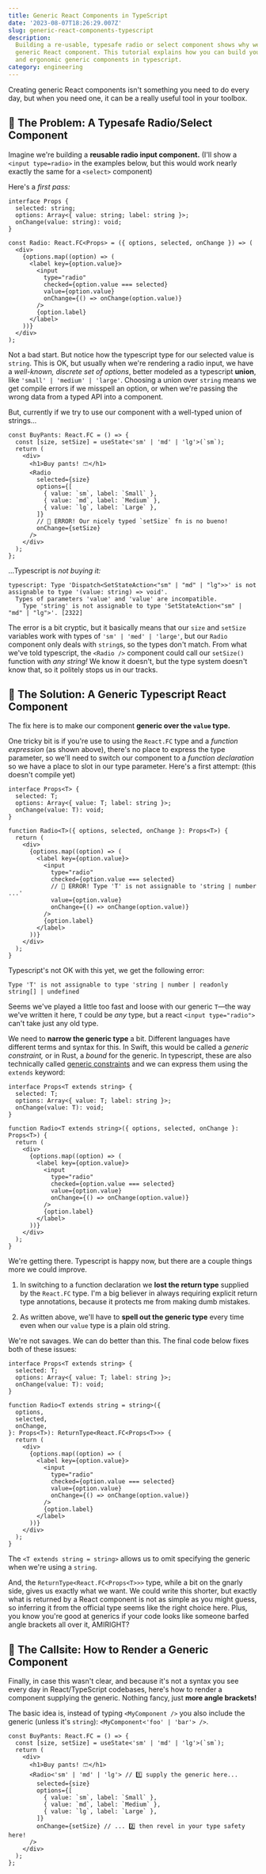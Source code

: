 ```yaml
---
title: Generic React Components in TypeScript
date: '2023-08-07T18:26:29.007Z'
slug: generic-react-components-typescript
description:
  Building a re-usable, typesafe radio or select component shows why we might need a
  generic React component. This tutorial explains how you can build your own well-typed
  and ergonomic generic components in typescript.
category: engineering
---
```


Creating generic React components isn't something you need to do every day, but when you
need one, it can be a really useful tool in your toolbox.

## 🤔 The Problem: A **Typesafe** Radio/Select Component

Imagine we're building a **reusable radio input component.** (I'll show a
`<input type=radio>` in the examples below, but this would work nearly exactly the same
for a `<select>` component)

Here's a _first pass:_

```tsx
interface Props {
  selected: string;
  options: Array<{ value: string; label: string }>;
  onChange(value: string): void;
}

const Radio: React.FC<Props> = ({ options, selected, onChange }) => (
  <div>
    {options.map((option) => (
      <label key={option.value}>
        <input
          type="radio"
          checked={option.value === selected}
          value={option.value}
          onChange={() => onChange(option.value)}
        />
        {option.label}
      </label>
    ))}
  </div>
);
```

Not a bad start. But notice how the typescript type for our selected value is `string`.
This is OK, but usually when we're rendering a radio input, we have a _well-known,
discrete set of options_, better modeled as a typescript **union**, like
`'small' | 'medium' | 'large'`. Choosing a union over `string` means we get compile errors
if we misspell an option, or when we're passing the wrong data from a typed API into a
component.

But, currently if we try to use our component with a well-typed union of strings...

```tsx
const BuyPants: React.FC = () => {
  const [size, setSize] = useState<'sm' | 'md' | 'lg'>(`sm`);
  return (
    <div>
      <h1>Buy pants! 🩳</h1>
      <Radio
        selected={size}
        options={[
          { value: `sm`, label: `Small` },
          { value: `md`, label: `Medium` },
          { value: `lg`, label: `Large` },
        ]}
        // 🚨 ERROR! Our nicely typed `setSize` fn is no bueno!
        onChange={setSize}
      />
    </div>
  );
};
```

...Typescript is _not buying it:_

```
typescript: Type 'Dispatch<SetStateAction<"sm" | "md" | "lg">>' is not assignable to type '(value: string) => void'.
  Types of parameters 'value' and 'value' are incompatible.
    Type 'string' is not assignable to type 'SetStateAction<"sm" | "md" | "lg">'. [2322]
```

The error is a bit cryptic, but it basically means that our `size` and `setSize` variables
work with types of `'sm' | 'med' | 'large'`, but our `Radio` component only deals with
`string`s, so the types don't match. From what we've told typescript, the `<Radio />`
component could call our `setSize()` function with _any string!_ We know it doesn't, but
the type system doesn't know that, so it politely stops us in our tracks.

## 💃 The Solution: A **Generic** Typescript React Component

The fix here is to make our component **generic over the `value` type.**

One tricky bit is if you're use to using the `React.FC` type and a _function expression_
(as shown above), there's no place to express the type parameter, so we'll need to switch
our component to a _function declaration_ so we have a place to slot in our type
parameter. Here's a first attempt: (this doesn't compile yet)

```tsx
interface Props<T> {
  selected: T;
  options: Array<{ value: T; label: string }>;
  onChange(value: T): void;
}

function Radio<T>({ options, selected, onChange }: Props<T>) {
  return (
    <div>
      {options.map((option) => (
        <label key={option.value}>
          <input
            type="radio"
            checked={option.value === selected}
            // 🚨 ERROR! Type 'T' is not assignable to 'string | number ...'
            value={option.value}
            onChange={() => onChange(option.value)}
          />
          {option.label}
        </label>
      ))}
    </div>
  );
}
```

Typescript's not OK with this yet, we get the following error:

```
Type 'T' is not assignable to type 'string | number | readonly string[] | undefined
```

Seems we've played a little too fast and loose with our generic `T`&mdash;the way we've
written it here, `T` could be _any_ type, but a react `<input type="radio">` can't take
just any old type.

We need to **narrow the generic type** a bit. Different languages have different terms and
syntax for this. In Swift, this would be called a _generic constraint,_ or in Rust, a
_bound_ for the generic. In typescript, these are also technically called
[generic constraints](https://www.typescriptlang.org/docs/handbook/2/generics.html#generic-constraints)
and we can express them using the `extends` keyword:

```tsx
interface Props<T extends string> {
  selected: T;
  options: Array<{ value: T; label: string }>;
  onChange(value: T): void;
}

function Radio<T extends string>({ options, selected, onChange }: Props<T>) {
  return (
    <div>
      {options.map((option) => (
        <label key={option.value}>
          <input
            type="radio"
            checked={option.value === selected}
            value={option.value}
            onChange={() => onChange(option.value)}
          />
          {option.label}
        </label>
      ))}
    </div>
  );
}
```

We're getting there. Typescript is happy now, but there are a couple things more we could
improve.

1. In switching to a function declaration we **lost the return type** supplied by the
   `React.FC` type. I'm a big believer in always requiring explicit return type
   annotations, because it protects me from making dumb mistakes.

2. As written above, we'll have to **spell out the generic type** every time even when our
   `value` type is a plain old string.

We're not savages. We can do better than this. The final code below fixes both of these
issues:

```tsx
interface Props<T extends string> {
  selected: T;
  options: Array<{ value: T; label: string }>;
  onChange(value: T): void;
}

function Radio<T extends string = string>({
  options,
  selected,
  onChange,
}: Props<T>): ReturnType<React.FC<Props<T>>> {
  return (
    <div>
      {options.map((option) => (
        <label key={option.value}>
          <input
            type="radio"
            checked={option.value === selected}
            value={option.value}
            onChange={() => onChange(option.value)}
          />
          {option.label}
        </label>
      ))}
    </div>
  );
}
```

The `<T extends string = string>` allows us to omit specifying the generic when we're
using a `string`.

And, the `ReturnType<React.FC<Props<T>>>` type, while a bit on the gnarly side, gives us
exactly what we want. We could write this shorter, but exactly what is returned by a React
component is not as simple as you might guess, so inferring it from the official type
seems like the right choice here. Plus, you know you're good at generics if your code
looks like someone barfed angle brackets all over it, AMIRIGHT?

## 💪 The Callsite: How to Render a Generic Component

Finally, in case this wasn't clear, and because it's not a syntax you see every day in
React/TypeScript codebases, here's how to render a component supplying the generic.
Nothing fancy, just **more angle brackets!**

The basic idea is, instead of typing `<MyComponent />` you also include the generic
(unless it's `string`): `<MyComponent<'foo' | 'bar'> />`.

```tsx
const BuyPants: React.FC = () => {
  const [size, setSize] = useState<'sm' | 'md' | 'lg'>(`sm`);
  return (
    <div>
      <h1>Buy pants! 🩳</h1>
      <Radio<'sm' | 'md' | 'lg'> // 1️⃣ supply the generic here...
        selected={size}
        options={[
          { value: `sm`, label: `Small` },
          { value: `md`, label: `Medium` },
          { value: `lg`, label: `Large` },
        ]}
        onChange={setSize} // ... 2️⃣ then revel in your type safety here!
      />
    </div>
  );
};
```
